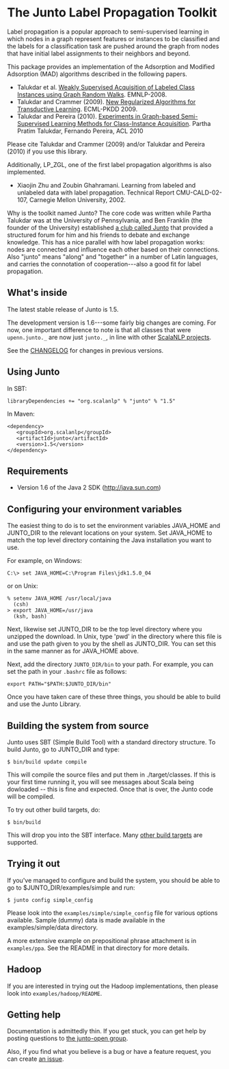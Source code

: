 # The Junto Label Propagation Toolkit

Label propagation is a popular approach to semi-supervised learning in which nodes in a graph represent features or instances to be classified and the labels for a classification task are pushed around the graph from nodes that have initial label assignments to their neighbors and beyond.

This package provides an implementation of the Adsorption and  Modified Adsorption (MAD) algorithms described in the following papers.

* Talukdar et al. [Weakly Supervised Acquisition of Labeled Class Instances using Graph Random Walks](http://aclweb.org/anthology/D/D08/D08-1061.pdf). EMNLP-2008.
* Talukdar and Crammer (2009). [New Regularized Algorithms for Transductive Learning](http://talukdar.net/papers/adsorption_ecml09.pdf). ECML-PKDD 2009.
* Talukdar and Pereira (2010). [Experiments in Graph-based Semi-Supervised Learning Methods for Class-Instance Acquisition](http://aclweb.org/anthology/P/P10/P10-1149.pdf). Partha Pratim Talukdar, Fernando Pereira, ACL 2010

Please cite Talukdar and Crammer (2009) and/or Talukdar and Pereira (2010) if you use this library.

Additionally, LP_ZGL, one of the first label propagation algorithms is also implemented.

* Xiaojin Zhu and Zoubin Ghahramani. Learning from labeled and unlabeled data with label propagation.  Technical Report CMU-CALD-02-107, Carnegie Mellon University, 2002.

Why is the toolkit named Junto? The core code was written while Partha Talukdar was at the University of Pennsylvania, and Ben Franklin (the founder of the University) established [a club called Junto](http://en.wikipedia.org/wiki/Junto_(club)) that provided a structured forum for him and his friends to debate and exchange knowledge. This has a nice parallel with how label propagation works: nodes are connected and influence each other based on their connections. Also "junto" means "along" and "together" in a number of Latin languages, and carries the connotation of cooperation---also a good fit for label propagation.

## What's inside

The latest stable release of Junto is 1.5. 

The development version is 1.6---some fairly big changes are coming. For now, one important difference to note is that all classes that were `upenn.junto._` are now just `junto._`, in line with other [ScalaNLP projects](https://github.com/scalanlp).

See the [CHANGELOG](https://github.com/scalanlp/junto/wiki/CHANGELOG) for changes in previous versions.

## Using Junto

In SBT:

    libraryDependencies += "org.scalanlp" % "junto" % "1.5"

In Maven:

    <dependency>
       <groupId>org.scalanlp</groupId>
       <artifactId>junto</artifactId>
       <version>1.5</version>
    </dependency>


## Requirements

* Version 1.6 of the Java 2 SDK (http://java.sun.com)


## Configuring your environment variables

The easiest thing to do is to set the environment variables JAVA_HOME and JUNTO_DIR to the relevant locations on your system. Set JAVA_HOME to match the top level directory containing the Java installation you want to use.

For example, on Windows:

```
C:\> set JAVA_HOME=C:\Program Files\jdk1.5.0_04
```

or on Unix:

```
% setenv JAVA_HOME /usr/local/java
  (csh)
> export JAVA_HOME=/usr/java
  (ksh, bash)
```

Next, likewise set JUNTO_DIR to be the top level directory where you unzipped the download. In Unix, type 'pwd' in the directory where this file is and use the path given to you by the shell as JUNTO_DIR.  You can set this in the same manner as for JAVA_HOME above.

Next, add the directory `JUNTO_DIR/bin` to your path. For example, you can set the path in your `.bashrc` file as follows:

```
export PATH="$PATH:$JUNTO_DIR/bin"
```

Once you have taken care of these three things, you should be able to
build and use the Junto Library.

## Building the system from source

Junto uses SBT (Simple Build Tool) with a standard directory structure.  To build Junto, go to JUNTO_DIR and type:

```
$ bin/build update compile
```

This will compile the source files and put them in ./target/classes. If this is your first time running it, you will see messages about Scala being dowloaded -- this is fine and expected. Once that is over, the Junto code will be compiled.

To try out other build targets, do:

```
$ bin/build
```

This will drop you into the SBT interface.  Many [other build targets](https://github.com/harrah/xsbt/wiki/Getting-Started-Running) are supported.

## Trying it out

If you've managed to configure and build the system, you should be  able to go to $JUNTO_DIR/examples/simple and run:

```
$ junto config simple_config
```

Please look into the `examples/simple/simple_config` file for various options available. Sample (dummy) data is made available in the  examples/simple/data directory.

A more extensive example on prepositional phrase attachment is in `examples/ppa`. See the README in that directory for more details.

## Hadoop

If you are interested in trying out the Hadoop implementations, then please look into `examples/hadoop/README`.


## Getting help


Documentation is admittedly thin. If you get stuck, you can get help by posting questions to [the junto-open group](http://groups.google.com/group/junto-open). 

Also, if you find what you believe is a bug or have a feature request, you can create [an issue](https://github.com/scalanlp/junto/issues).
